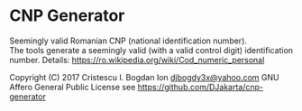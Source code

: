 # CNP Generator
Seemingly valid Romanian CNP (national identification number).  
The tools generate a seemingly valid (with a valid control digit) identification number. Details: https://ro.wikipedia.org/wiki/Cod_numeric_personal

Copyright (C) 2017 Cristescu I. Bogdan Ion
djbogdy3x@yahoo.com
GNU Affero General Public License
see https://github.com/DJakarta/cnp-generator

